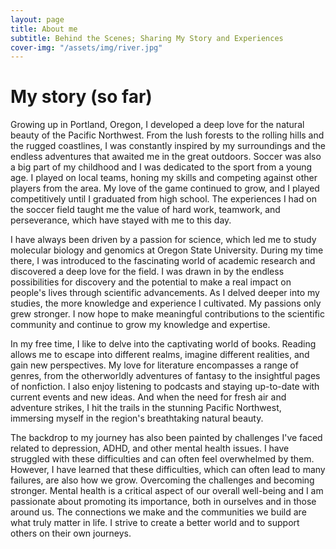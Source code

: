 ```yaml
---
layout: page
title: About me
subtitle: Behind the Scenes; Sharing My Story and Experiences
cover-img: "/assets/img/river.jpg"
---
```


# My story (so far)

Growing up in Portland, Oregon, I developed a deep love for the natural beauty of the Pacific Northwest. From the lush forests to the rolling hills and the rugged coastlines, I was constantly inspired by my surroundings and the endless adventures that awaited me in the great outdoors. Soccer was also a big part of my childhood and I was dedicated to the sport from a young age. I played on local teams, honing my skills and competing against other players from the area. My love of the game continued to grow, and I played competitively until I graduated from high school. The experiences I had on the soccer field taught me the value of hard work, teamwork, and perseverance, which have stayed with me to this day.

I have always been driven by a passion for science, which led me to study molecular biology and genomics at Oregon State University. During my time there, I was introduced to the fascinating world of academic research and discovered a deep love for the field. I was drawn in by the endless possibilities for discovery and the potential to make a real impact on people's lives through scientific advancements. As I delved deeper into my studies, the more knowledge and experience I cultivated. My passions only grew stronger. I now hope to make meaningful contributions to the scientific community and continue to grow my knowledge and expertise.

In my free time, I like to delve into the captivating world of books. Reading allows me to escape into different realms, imagine different realities, and gain new perspectives. My love for literature encompasses a range of genres, from the otherworldly adventures of fantasy to the insightful pages of nonfiction. I also enjoy listening to podcasts and staying up-to-date with current events and new ideas. And when the need for fresh air and adventure strikes, I hit the trails in the stunning Pacific Northwest, immersing myself in the region's breathtaking natural beauty.

The backdrop to my journey has also been painted by challenges I've faced related to depression, ADHD, and other mental health issues. I have struggled with these difficulties and can often feel overwhelmed by them. However, I have learned that these difficulties, which can often lead to many failures, are also how we grow. Overcoming the challenges and becoming stronger. Mental health is a critical aspect of our overall well-being and I am passionate about promoting its importance, both in ourselves and in those around us. The connections we make and the communities we build are what truly matter in life. I strive to create a better world and to support others on their own journeys.

